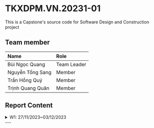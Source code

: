# TKXDPM.VN.20231-01

This is a Capstone's source code for Software Design and Construction project

## Team member

| Name            | Role        |
| :-------------- | :---------- |
| Bùi Ngọc Quang  | Team Leader |
| Nguyễn Tống Sang| Member      |
| Trần Hồng Quý   | Member      |
| Trịnh Quang Quân| Member      |

## Report Content
<details>
  <summary>W1: 27/11/2023~03/12/2023 </summary>
<br>
<details>
<summary>Bùi Ngọc Quang</summary>
<br>

- Assigned tasks:
  - Add cancel and back buttons to screens
  - Add field value validations (incomplete)(already added in first commit)
  - Partial implementation of connection to VNPay (incomplete)

- Implementation details:
  - Pull Request(s): [Test](https://github.com/QuestionMr/TKXDPM.KHMT.20231-19/pull/1)
  - Specific implementation details:
    - Cancel and back buttons added to fxml files to allow going back to previous screens
    - Validation functions of name, card number, and security code
    - Test VNPay connection class (incomplete due to VNPay server issues)

</details>
<details>
<summary>Trịnh Quang Quân</summary>
<br>

- Assigned tasks:
  - Create branch test for me
  - Do work related to ViewCart
- Implementation details:
  - Pull Request(s): [Test](https://github.com/QuestionMr/TKXDPM.KHMT.20231-19/pull/2)
</details>
=
<details>
<summary>Nguyễn Tống Sang</summary>
<br>

- Assigned tasks:
  - Create branch test for me
  - Do work related to PlaceOrder
- Implementation details:
  - Pull Request(s): [Test](https://github.com/QuestionMr/TKXDPM.KHMT.20231-19/pull/3)
</details>
<details>
<summary>Trần Hồng Quý</summary>
<br>

- Assigned tasks:
  - Create branch test for me
  - Do work related to UI
- Implementation details:
  - Pull Request(s): [Test](https://github.com/QuestionMr/TKXDPM.KHMT.20231-19/pull/4)
</details>
</details>
---
